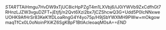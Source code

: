 $START$TAiHmgu7HvDW9xTjUC8icHpPZgT4m1LXVbj6/iJ0iYWVb9ZxCdfhGt7RHnzLJZW3vguDZFT+jEtjfj/n2Qvt6Xzi2bx7jCZShcwQ3G+Udd5P0IcNNxweUOHK9AfHrSr83KeK1fDLoaRngG4Y4yo75p/H9jSbYWXMH9PWw+mOkgowmaqTfCx0L0oNoinPXiKZ6SgKBpF1BtIAcIeoaqM0sA==$END$